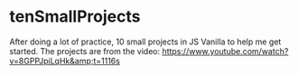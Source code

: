 # tenSmallProjects
After doing a lot of practice, 10 small projects in JS Vanilla to help me get started. The projects are from the video: https://www.youtube.com/watch?v=8GPPJpiLqHk&amp;t=1116s
